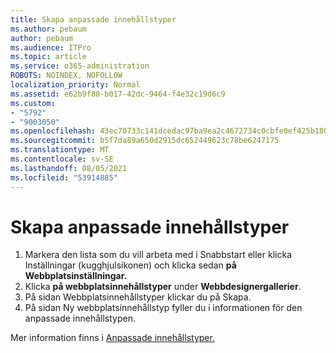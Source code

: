 ```yaml
---
title: Skapa anpassade innehållstyper
ms.author: pebaum
author: pebaum
ms.audience: ITPro
ms.topic: article
ms.service: o365-administration
ROBOTS: NOINDEX, NOFOLLOW
localization_priority: Normal
ms.assetid: e62b9f80-b017-42dc-9464-f4e32c19d6c9
ms.custom:
- "5792"
- "9003050"
ms.openlocfilehash: 43ec70733c141dcedac97ba9ea2c4672734c0cbfe0ef425b180bd5cd5fa1fd5f
ms.sourcegitcommit: b5f7da89a650d2915dc652449623c78be6247175
ms.translationtype: MT
ms.contentlocale: sv-SE
ms.lasthandoff: 08/05/2021
ms.locfileid: "53914885"
---
```

# <a name="create-custom-content-types"></a>Skapa anpassade innehållstyper

1. Markera den lista som du vill arbeta med  i Snabbstart eller klicka Inställningar (kugghjulsikonen) och klicka sedan **på Webbplatsinställningar.**
2. Klicka **på webbplatsinnehållstyper**  under  **Webbdesignergallerier**.
3. På sidan Webbplatsinnehållstyper klickar du på Skapa.
4. På sidan Ny webbplatsinnehållstyp fyller du i informationen för den anpassade innehållstypen.

Mer information finns i [Anpassade innehållstyper.](https://support.microsoft.com/office/e1277a2e-a1e8-4473-9126-91a0647766e5#__toc323548991)